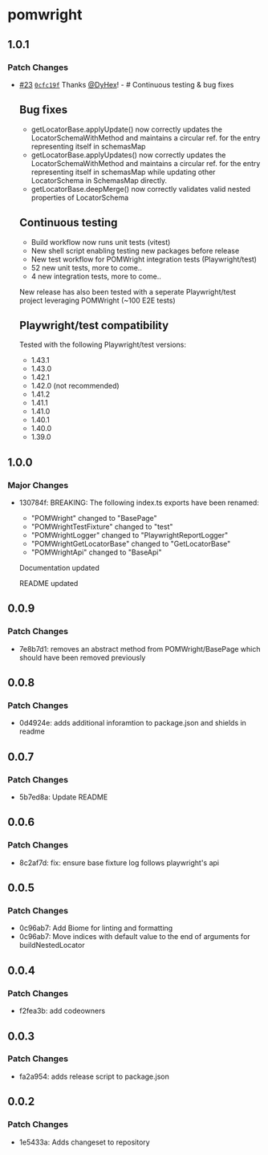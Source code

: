 # pomwright

## 1.0.1

### Patch Changes

- [#23](https://github.com/DyHex/POMWright/pull/23) [`0cfc19f`](https://github.com/DyHex/POMWright/commit/0cfc19f057575365853f9df41bbd661bf45172e2) Thanks [@DyHex](https://github.com/DyHex)! - # Continuous testing & bug fixes

  ## Bug fixes

  - getLocatorBase.applyUpdate() now correctly updates the LocatorSchemaWithMethod and maintains a circular ref. for the entry representing itself in schemasMap
  - getLocatorBase.applyUpdates() now correctly updates the LocatorSchemaWithMethod and maintains a circular ref. for the entry representing itself in schemasMap while updating other LocatorSchema in SchemasMap directly.
  - getLocatorBase.deepMerge() now correctly validates valid nested properties of LocatorSchema

  ## Continuous testing

  - Build workflow now runs unit tests (vitest)
  - New shell script enabling testing new packages before release
  - New test workflow for POMWright integration tests (Playwright/test)
  - 52 new unit tests, more to come..
  - 4 new integration tests, more to come..

  New release has also been tested with a seperate Playwright/test project leveraging POMWright (~100 E2E tests)

  ## Playwright/test compatibility

  Tested with the following Playwright/test versions:

  - 1.43.1
  - 1.43.0
  - 1.42.1
  - 1.42.0 (not recommended)
  - 1.41.2
  - 1.41.1
  - 1.41.0
  - 1.40.1
  - 1.40.0
  - 1.39.0

## 1.0.0

### Major Changes

- 130784f: BREAKING: The following index.ts exports have been renamed:

  - "POMWright" changed to "BasePage"
  - "POMWrightTestFixture" changed to "test"
  - "POMWrightLogger" changed to "PlaywrightReportLogger"
  - "POMWrightGetLocatorBase" changed to "GetLocatorBase"
  - "POMWrightApi" changed to "BaseApi"

  Documentation updated

  README updated

## 0.0.9

### Patch Changes

- 7e8b7d1: removes an abstract method from POMWright/BasePage which should have been removed previously

## 0.0.8

### Patch Changes

- 0d4924e: adds additional inforamtion to package.json and shields in readme

## 0.0.7

### Patch Changes

- 5b7ed8a: Update README

## 0.0.6

### Patch Changes

- 8c2af7d: fix: ensure base fixture log follows playwright's api

## 0.0.5

### Patch Changes

- 0c96ab7: Add Biome for linting and formatting
- 0c96ab7: Move indices with default value to the end of arguments for buildNestedLocator

## 0.0.4

### Patch Changes

- f2fea3b: add codeowners

## 0.0.3

### Patch Changes

- fa2a954: adds release script to package.json

## 0.0.2

### Patch Changes

- 1e5433a: Adds changeset to repository
